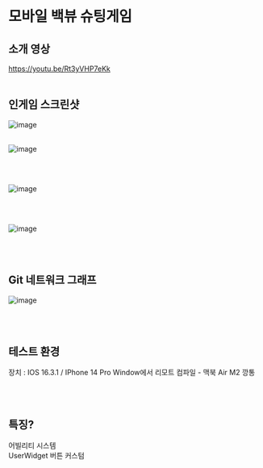 # 모바일 백뷰 슈팅게임

## 소개 영상
https://youtu.be/Rt3yVHP7eKk
<br/>
<br/>

## 인게임 스크린샷
![image](https://user-images.githubusercontent.com/18183940/228491617-a67d21cf-7920-4c6f-b1a3-37ee49a03ffd.png)
<br/>
<br/>

![image](https://user-images.githubusercontent.com/18183940/228491886-0f0c952d-3927-48f9-9d94-36db6db5a42d.png)

<br/>
<br/>

![image](https://user-images.githubusercontent.com/18183940/228492031-b369c6af-1850-4e0c-b736-117cc119c593.png)

<br/>
<br/>

![image](https://user-images.githubusercontent.com/18183940/228492191-50e71e93-2a94-4d63-924d-013dfdc89438.png)

<br/>
<br/>

## Git 네트워크 그래프
![image](https://user-images.githubusercontent.com/18183940/228492677-2299f6de-f68c-4831-8a9e-18179941161b.png)

<br/>
<br/>

## 테스트 환경
장치 : IOS 16.3.1 / IPhone 14 Pro
Window에서 리모트 컴파일 - 맥북 Air M2 깡통

<br/>
<br/>

## 특징?
어빌리티 시스템 
<br/>
UserWidget 버튼 커스텀
